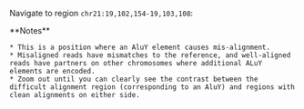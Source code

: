 <script>
import Alert from "$components/Alert.svelte";
import IGVUpdateBtn from "$components/IGVUpdateBtn.svelte";
</script>

Navigate to region `chr21:19,102,154-19,103,108`:

<IGVUpdateBtn locus="chr21:19,102,154-19,103,108" />

<Alert color="primary">
	**Notes**

	* This is a position where an AluY element causes mis-alignment.
	* Misaligned reads have mismatches to the reference, and well-aligned reads have partners on other chromosomes where additional ALuY elements are encoded.
	* Zoom out until you can clearly see the contrast between the difficult alignment region (corresponding to an AluY) and regions with clean alignments on either side.
</Alert>
